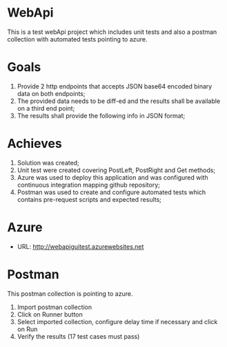 # WebApi
This is a test webApi project which includes unit tests and also a postman collection with automated tests pointing to azure.

# Goals
1. Provide 2 http endpoints that accepts JSON base64 encoded binary data on both endpoints;
2. The provided data needs to be diff-ed and the results shall be available on a third end point;
3. The results shall provide the following info in JSON format;

# Achieves
1. Solution was created;
2. Unit test were created covering PostLeft, PostRight and Get methods;
3. Azure was used to deploy this application and was configured with continuous integration mapping github repository;
4. Postman was used to create and configure automated tests which contains pre-request scripts and expected results;

# Azure
* URL: http://webapiguitest.azurewebsites.net

# Postman
This postman collection is pointing to azure.

1. Import postman collection
2. Click on Runner button
3. Select imported collection, configure delay time if necessary and click on Run
4. Verify the results (17 test cases must pass)
